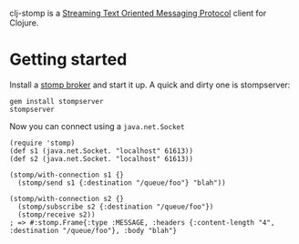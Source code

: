 clj-stomp is a [Streaming Text Oriented Messaging Protocol](http://stomp.codehaus.org/Protocol) client for Clojure.

# Getting started

Install a [stomp broker](http://stomp.codehaus.org/Brokers) and start it up.
A quick and dirty one is stompserver:

    gem install stompserver
    stompserver

Now you can connect using a `java.net.Socket`

    (require 'stomp)
    (def s1 (java.net.Socket. "localhost" 61613))
    (def s2 (java.net.Socket. "localhost" 61613))

    (stomp/with-connection s1 {}
      (stomp/send s1 {:destination "/queue/foo"} "blah"))

    (stomp/with-connection s2 {}
      (stomp/subscribe s2 {:destination "/queue/foo"})
      (stomp/receive s2))
    ; => #:stomp.Frame{:type :MESSAGE, :headers {:content-length "4", :destination "/queue/foo"}, :body "blah"}